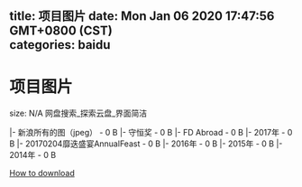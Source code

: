 
title: 项目图片
date: Mon Jan 06 2020 17:47:56 GMT+0800 (CST)    
categories: baidu
---

# 项目图片
size: N/A
 网盘搜索_探索云盘_界面简洁
 
|- 新浪所有的图（jpeg） - 0 B
|- 守恒奖 - 0 B
|- FD Abroad - 0 B
|- 2017年 - 0 B
|- 20170204靡迭盛宴AnnualFeast - 0 B
|- 2016年 - 0 B
|- 2015年 - 0 B
|- 2014年 - 0 B

[How to download](https://bpcam.bemobtrk.com/go/2ceec3aa-1ca2-46d6-b9ff-aaa5c184517c?jno=255)